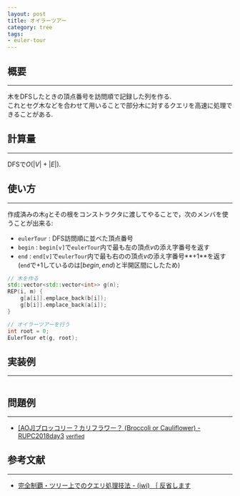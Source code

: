 ```yaml
---
layout: post
title: オイラーツアー
category: tree
tags:
- euler-tour
---
```


## 概要
---
木をDFSしたときの頂点番号を訪問順で記録した列を作る.  
これとセグ木などを合わせて用いることで部分木に対するクエリを高速に処理できることがある.

## 計算量
---
DFSで$O(|V|+|E|)$.  

## 使い方
---
作成済みの木`g`とその根をコンストラクタに渡してやることで，次のメンバを使うことが出来る:
- `eulerTour` : DFS訪問順に並べた頂点番号
- `begin` : `begin[v]`で`eulerTour`内で最も左の頂点$v$の添え字番号を返す
- `end` : `end[v]`で`eulerTour`内で最も右のの頂点$v$の添え字番号**+1**を返す  
(`end`で+1しているのは$[begin, end)$と半開区間にしたため)

```cpp
// 木を作る
std::vector<std::vector<int>> g(n);
REP(i, m) {
	g[a[i]].emplace_back(b[i]);
	g[b[i]].emplace_back(a[i]);
}

// オイラーツアーを行う
int root = 0;
EulerTour et(g, root);
```

## 実装例
---
<pre class="cpp"><code src="https://raw.githubusercontent.com/satanic0258/Cpp_snippet/master/src/tree/EulerTour.cpp"></code></pre>

## 問題例
---
- [\[AOJ\]ブロッコリー？カリフラワー？ (Broccoli or Cauliflower) - RUPC2018day3](https://www.hackerrank.com/contests/world-codesprint-12/challenges/factorial-array/problem) <small>[verified](https://onlinejudge.u-aizu.ac.jp/beta/review.html#RitsCamp18Day3/2754084)</small>

## 参考文献
---
- [完全制覇・ツリー上でのクエリ処理技法 - (iwi) ｛ 反省します](https://topcoder.g.hatena.ne.jp/iwiwi/20111205/1323099376)